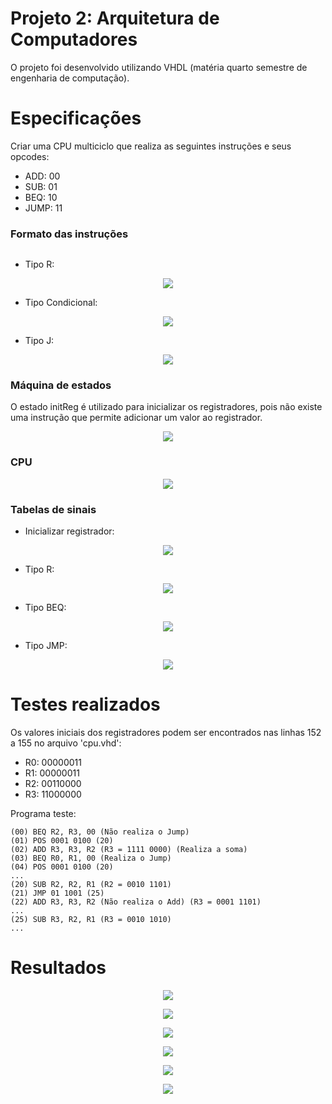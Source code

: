 # Projeto 2: Arquitetura de Computadores

O projeto foi desenvolvido utilizando VHDL (matéria quarto semestre de engenharia de computação).

# Especificações

Criar uma CPU multiciclo que realiza as seguintes instruções e seus opcodes:
- ADD:  00
- SUB:  01
- BEQ:  10
- JUMP: 11

### Formato das instruções

<p align="center">
  <img width="30% src="https://github.com/matheusvalbert/Projeto-2-Arquitetura-de-Computadores/blob/main/instrucoes.png" />
</p>

- Tipo R:

<p align="center">
  <img src="https://github.com/matheusvalbert/Projeto-2-Arquitetura-de-Computadores/blob/main/tipoR.png" />
</p>

- Tipo Condicional:

<p align="center">
  <img src="https://github.com/matheusvalbert/Projeto-2-Arquitetura-de-Computadores/blob/main/tipoCOND.png" />
</p>

- Tipo  J:

<p align="center">
  <img src="https://github.com/matheusvalbert/Projeto-2-Arquitetura-de-Computadores/blob/main/tipoJ.png" />
</p>

### Máquina de estados

O estado initReg é utilizado para inicializar os registradores, pois não existe uma instrução que permite adicionar um valor ao registrador.

<p align="center">
  <img src="https://github.com/matheusvalbert/Projeto-2-Arquitetura-de-Computadores/blob/main/maquina_de_estado.png" />
</p>

### CPU

<p align="center">
  <img src="https://github.com/matheusvalbert/Projeto-2-Arquitetura-de-Computadores/blob/main/cpu.png" />
</p>

### Tabelas de sinais

- Inicializar registrador:

<p align="center">
  <img src="https://github.com/matheusvalbert/Projeto-2-Arquitetura-de-Computadores/blob/main/initReg.png" />
</p>

- Tipo R:

<p align="center">
  <img src="https://github.com/matheusvalbert/Projeto-2-Arquitetura-de-Computadores/blob/main/tipoR_sig.png" />
</p>

- Tipo BEQ:

<p align="center">
  <img src="https://github.com/matheusvalbert/Projeto-2-Arquitetura-de-Computadores/blob/main/tipoBEQ_sig.png" />
</p>

- Tipo JMP:

<p align="center">
  <img src="https://github.com/matheusvalbert/Projeto-2-Arquitetura-de-Computadores/blob/main/tipoJMP_sig.png" />
</p>

# Testes realizados

Os valores iniciais dos registradores podem ser encontrados nas linhas 152 a 155 no arquivo 'cpu.vhd':
- R0: 00000011
- R1: 00000011
- R2: 00110000
- R3: 11000000

Programa teste:
```
(00) BEQ R2, R3, 00 (Não realiza o Jump)
(01) POS 0001 0100 (20)
(02) ADD R3, R3, R2 (R3 = 1111 0000) (Realiza a soma)
(03) BEQ R0, R1, 00 (Realiza o Jump)
(04) POS 0001 0100 (20)
...
(20) SUB R2, R2, R1 (R2 = 0010 1101)
(21) JMP 01 1001 (25)
(22) ADD R3, R3, R2 (Não realiza o Add) (R3 = 0001 1101)
...
(25) SUB R3, R2, R1 (R3 = 0010 1010)
...
```

# Resultados

<p align="center">
  <img src="https://github.com/matheusvalbert/Projeto-2-Arquitetura-de-Computadores/blob/main/initRegs_BEQ_not_taken.png" />
</p>

<p align="center">
  <img src="https://github.com/matheusvalbert/Projeto-2-Arquitetura-de-Computadores/blob/main/ADD.png" />
</p>

<p align="center">
  <img src="https://github.com/matheusvalbert/Projeto-2-Arquitetura-de-Computadores/blob/main/BEQ_taken.png" />
</p>

<p align="center">
  <img src="https://github.com/matheusvalbert/Projeto-2-Arquitetura-de-Computadores/blob/main/SUB.png" />
</p>

<p align="center">
  <img src="https://github.com/matheusvalbert/Projeto-2-Arquitetura-de-Computadores/blob/main/JMP.png" />
</p>

<p align="center">
  <img src="https://github.com/matheusvalbert/Projeto-2-Arquitetura-de-Computadores/blob/main/SUB_apos_JMP.png" />
</p>
